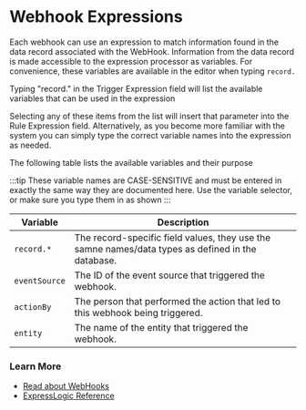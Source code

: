 # Webhook Expressions

Each webhook can use an expression to match information found in the data record associated with the WebHook. Information from the data record is made accessible to the expression processor as variables. For convenience, these variables are available in the editor when typing `record.`

Typing "record." in the Trigger Expression field will list the available variables that can be used in the expression

  
Selecting any of these items from the list will insert that parameter into the Rule Expression field. Alternatively, as you become more familiar with the system you can simply type the correct variable names into the expression as needed. 

The following table lists the available variables and their purpose</p>

:::tip
These variable names are CASE-SENSITIVE and must be entered in exactly the same way they are documented here.  Use the variable selector, or make sure you type them in as shown
:::

<table class="doc-pretty-table">
    <thead>
        <tr>
            <th noWrap>Variable</th>
            <th>Description</th>
        </tr>
    </thead>
    <tbody>
        <tr>
            <td noWrap><code>record.*</code></td>
            <td>The record-specific field values, they use the samne names/data types as defined in the database.
            </td>
        </tr>
        <tr>
            <td noWrap><code>eventSource</code></td>
            <td>The ID of the event source that triggered the webhook.</td>
        </tr>
        <tr>
            <td noWrap><code>actionBy</code></td>
            <td>
              The person that performed the action that led to this webhook being triggered.
            </td>
        </tr>
        <tr>
            <td noWrap><code>entity</code></td>
            <td>The name of the entity that triggered the webhook.</td>
        </tr>
    </tbody>
</table>

<h3>Learn More</h3>
<ul>
    <li><a href="https://docs-internal.hornbill.com/esp-fundamentals/core-capabilities/integration/web-hooks" target="_blank">Read about WebHooks</a></a></li>
    <li><a href="https://docs.hornbill.com/esp-fundamentals/reference-guides/express-logic" target="_blank">ExpressLogic
            Reference</a></a></li>
</ul>
